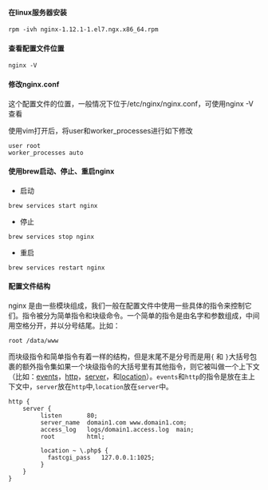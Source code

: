 #### 在linux服务器安装

```
rpm -ivh nginx-1.12.1-1.el7.ngx.x86_64.rpm
```

#### 查看配置文件位置

```
nginx -V
```

#### 修改nginx.conf

这个配置文件的位置，一般情况下位于/etc/nginx/nginx.conf，可使用nginx -V查看

使用vim打开后，将user和worker\_processes进行如下修改

```
user root
worker_processes auto
```

#### 使用brew启动、停止、重启nginx

* 启动

```
brew services start nginx
```

* 停止

```
brew services stop nginx
```

* 重启

```
brew services restart nginx
```

#### 配置文件结构

nginx 是由一些模块组成，我们一般在配置文件中使用一些具体的指令来控制它们。指令被分为简单指令和块级命令。一个简单的指令是由名字和参数组成，中间用空格分开，并以分号结尾。比如：

```
root /data/www
```

而块级指令和简单指令有着一样的结构，但是末尾不是分号而是用`{` 和 `}`大括号包裹的额外指令集如果一个块级指令的大括号里有其他指令，则它被叫做一个上下文（比如：[events](http://nginx.org/en/docs/ngx_core_module.html#events)，[http](http://nginx.org/en/docs/http/ngx_http_core_module.html#httph)，[server](http://nginx.org/en/docs/http/ngx_http_core_module.html#servers)，和[location](http://nginx.org/en/docs/http/ngx_http_core_module.html#location)）。`events`和`http`的指令是放在主上下文中，`server`放在`http`中,`location`放在`server`中。

```
http {
    server { 
         listen       80;
         server_name  domain1.com www.domain1.com;
         access_log   logs/domain1.access.log  main;
         root         html;

         location ~ \.php$ {
           fastcgi_pass   127.0.0.1:1025;
         }
    }
}
```



